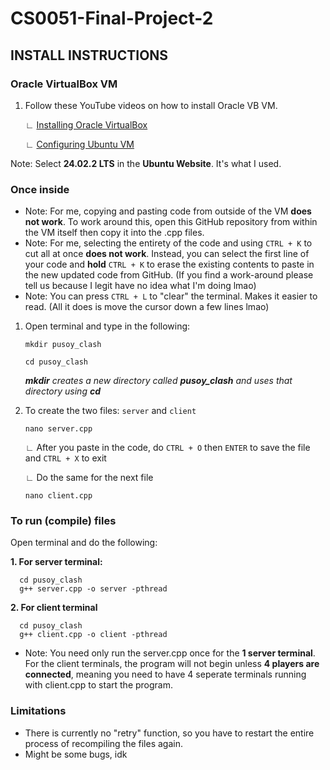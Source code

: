 # CS0051-Final-Project-2

## INSTALL INSTRUCTIONS

### Oracle VirtualBox VM
1. Follow these YouTube videos on how to install Oracle VB VM.

   ∟ [Installing Oracle VirtualBox](https://youtu.be/homRENM8KVY?si=_LHDCBRonApBq6xM)

   ∟ [Configuring Ubuntu VM](https://youtu.be/xzEjychfD1Y?si=MvMcIHrPGddYxStm&t=589)

Note: Select **24.02.2 LTS** in the **Ubuntu Website**. It's what I used.

### Once inside

- Note: For me, copying and pasting code from outside of the VM __does not work__. To work around this, open this GitHub repository from within the VM itself then copy it into the .cpp files.
- Note: For me, selecting the entirety of the code and using `CTRL + K` to cut all at once __does not work__. Instead, you can select the first line of your code and **hold** `CTRL + K` to erase the existing contents to paste in the new updated code from GitHub. (If you find a work-around please tell us because I legit have no idea what I'm doing lmao)
- Note: You can press `CTRL + L` to "clear" the terminal. Makes it easier to read. (All it does is move the cursor down a few lines lmao)

1. Open terminal and type in the following:

   ```
   mkdir pusoy_clash
   
   cd pusoy_clash
   ```

   ***mkdir** creates a new directory called **pusoy_clash** and uses that directory using **cd***

2. To create the two files: `server` and `client`

   ```
   nano server.cpp
   ```

     ∟ After you paste in the code, do `CTRL + O` then `ENTER` to save the file and `CTRL + X` to exit
   
     ∟ Do the same for the next file

   ```
   nano client.cpp
   ```
      

### To run (compile) files

Open terminal and do the following:

   **1. For server terminal:**
   
      cd pusoy_clash
      g++ server.cpp -o server -pthread
   
   **2. For client terminal**
   
      cd pusoy_clash
      g++ client.cpp -o client -pthread

- Note: You need only run the server.cpp once for the **1 server terminal**. For the client terminals, the program will not begin unless **4 players are connected**, meaning you need to have 4 seperate terminals running with client.cpp to start the program.

### Limitations

- There is currently no "retry" function, so you have to restart the entire process of recompiling the files again.
- Might be some bugs, idk
